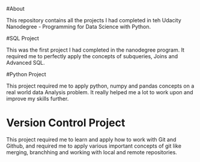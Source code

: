 #About

This repository contains all the projects I had completed in teh Udacity Nanodegree - Programming for Data Science with Python.

#SQL Project

This was the first project I had completed in the nanodegree program. It required me to perfectly apply the concepts of subqueries, Joins and Advanced SQL.

#Python Project

This project required me to apply python, numpy and pandas concepts on a real world data Analysis problem. It really helped me a lot to work upon and improve my skills further.

# Version Control Project

This project required me to learn and apply how to work with Git and Github, and required me to apply various important concepts of git like merging, branchhing and working with local and remote repositories.
